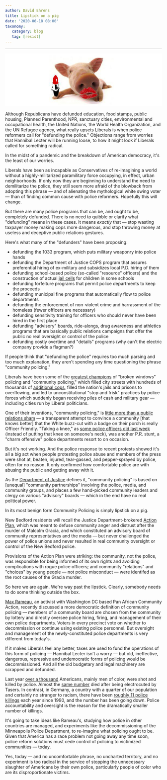 ```yaml
---
author: David Ehrens
title: Lipstick on a pig
date: '2020-06-18 08:00'
taxonomy:
   category: blog
   tag: [resist]
---
```

---

![](oink.jpg)

Although Republicans have defunded education, food stamps, public housing, Planned Parenthood, NPR, sanctuary cities, environmental and occupational health, the United Nations, the World Health Organization, and the UN Refugee agency, what really upsets Liberals is when police reformers call for "defunding the police." Objections range from worries that Hannibal Lecter will be running loose, to how it might look if Liberals called for something radical.

In the midst of a pandemic and the breakdown of American democracy, it's the least of our worries.

Liberals have been as incapable as Conservatives of re-imagining a world without a highly-militarized paramilitary force occupying, in effect, urban neighborhoods. If only now they are beginning to understand the need to demilitarize the police, they still seem more afraid of the blowback from adopting this phrase — and of alienating the mythological white swing voter — than of finding common cause with police reformers. Hopefully this will change.

But there are many police programs that can be, and ought to be, completely defunded. There is no need to quibble or clarify what "defunding" means in these cases. It means *exactly* that — stop wasting taxpayer money making cops more dangerous, and stop throwing money at useless and deceptive public relations gestures. 

Here's what many of the "defunders" have been proposing:

- defunding the 1033 program, which puts military weaponry into police hands
- defunding the Department of Justice COPS program that assures preferential hiring of ex-military and subsidizes local P.D. hiring of them
- defunding school-based police (so-called "resource" officers) and the construction of actual [jail cells](https://www.thedenverchannel.com/news/local-news/parents-pull-child-from-school-after-claiming-daughter-8-confined-to-cell-like-room) for children in some schools
- defunding forfeiture programs that permit police departments to keep the proceeds
- defunding municipal fine programs that automatically flow to police departments
- defunding the enforcement of non-violent crime and harrassment of the homeless (fewer officers are necessary)
- defunding sensitivity training for officers who should never have been hired in the first place
- defunding "advisory" boards, ride-alongs, drug awareness and athletics programs that are basically public relations campaigns that offer the public no real oversight or control of the police
- defunding costly overtime and "details" programs (why can't the electric company provide a flagman?)

If people think that "defunding the police" requires too much parsing and too much explanation, they aren't spending any time questioning the phrase "community policing." 

Liberals have been some of the [greatest champions](https://www.salon.com/2014/12/07/bill_clinton_joe_biden_and_democrats_shameful_complicity_in_our_police_state_partner/) of "broken windows" policing and "community policing," which filled city streets with hundreds of thousands of [additional cops](https://www.washingtonpost.com/news/fact-checker/wp/2014/09/26/bill-clintons-claim-that-100000-cops-sent-the-crime-rate-way-down/), filled the nation's jails and prisons to overflowing, and led to unconstitutional "stop and frisk" practices by police forces which suddenly began receiving piles of cash and military gear — including cities run by Liberal politicians.

One of their inventions, "community policing," is [little more than a public relations sham](https://truthout.org/articles/liberals-trojan-horses-and-the-myth-of-police-community-relations/) — a transparent attempt to convince a community [that knows better] that the White buzz-cut with a badge on their porch is really Officer Friendly. "Taking a knee," as [some police officers did last week](https://truthout.org/articles/police-departments-attempt-a-charm-offensive-amid-uprisings/) (instead of putting that knee on someone's neck), was another P.R. stunt, a "charm offensive" police departments resort to on occasion.

But it's not working. And the police response to recent protests showed it's all a big act when people protesting police abuse and members of the press were shot at, beaten, injured, tear-gassed, and pepper-sprayed by police, often for no reason. It only confirmed how comfortable police are with abusing the public and getting away with it.

As the [Department of Justice](https://cops.usdoj.gov/RIC/Publications/cops-p157-pub.pdf) defines it, "community policing" is based on [unequal] "community partnerships" involving the police, media, and community groups, and places a few hand-picked community leaders and clergy on various "advisory" boards — which in the end have no real political power.

In its most benign form Community Policing is simply lipstick on a pig.

New Bedford residents will recall the Justice Department-brokered [Action Plan](http://static.djlmgdigital.com/nbt/southcoasttoday/graphics/pdf/actionplan.pdf), which was meant to defuse community anger and distrust after the murder of Malcolm Gracia, and which constituted an advisory board of community representatives and the media — but never challenged the power of police unions and never resulted in real community oversight or control of the New Bedford police. 

Provisions of the Action Plan were striking: the community, not the police, was responsible for being informed of its own rights and avoiding complications with rogue police officers; and community "relations" and "choices" by young people — not police misconduct — were identifed as the root causes of the Gracia murder.

So here we are again. We're way past the lipstick. Clearly, somebody needs to do some thinking outside the box.

[Max Rameau](https://blackagendareport.com/police-must-answer-community), an activist with Washington DC based Pan African Community Action, recently discussed a more democratic definition of community policing — members of a community board are chosen from the community by lottery and directly oversee police hiring, firing, and management of their own police departments. Voters in every precinct vote on whether to decommission or continue using existing police personnel. But oversight and management of the newly-constituted police departments is very different from today's.

If it makes Liberals feel any better, taxes are used to fund the operations of this form of policing — Hannibal Lecter isn't a worry — but old, ineffective, dangerous, repressive and undemocratic forms of policing would be decommissioned. And all the old budgetary and legal machinery are scrapped and defunded.

Last year [over a thousand](https://www.washingtonpost.com/graphics/2019/national/police-shootings-2019/) Americans, mainly men of color, were shot and killed by police. Almost the [same number](https://www.reuters.com/article/us-axon-taser-toll-idUSKCN1B21AH) died after being electrocuted by Tasers. In contrast, in Germany, a country with a quarter of our population and certainly no stranger to racism, there have been [roughly 11 police killings](https://www.dw.com/en/police-in-germany-kill-more-than-you-think/a-38822484) each year since 1990, and the number has been going down. Police accountability and oversight is the reason for the dramatically smaller number of killings.

It's going to take ideas like Rameau's, studying how police in other countries are managed, and experiments like the decommissioning of the Minneapolis Police Department, to re-imagine what policing ought to be. Given that America has a race problem not going away any time soon, police reform solutions must cede control of policing to victimized communities — today.

Yes, today — and no uncomfortable phrase, no uncharted territory, and no experiment is too radical in the service of stopping the unnecessary slaughter of Americans by their own police, particularly people of color who are its disproportionate victims.

